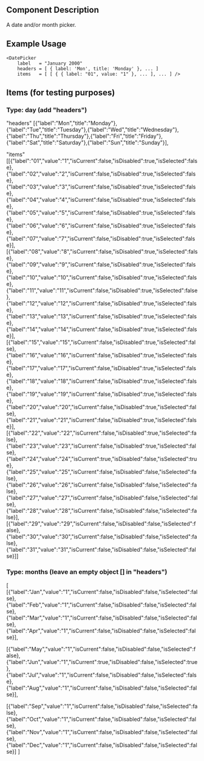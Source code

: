 ## Component Description

A date and/or month picker.


## Example Usage

```
<DatePicker
    label   = "January 2000"
    headers = [ { label: 'Mon', title: 'Monday' }, ... ]
    items   = [ [ { { label: "01", value: "1" }, ... ], ... ] />
```

## Items (for testing purposes)

### Type: day (add "headers")

"headers" [{"label":"Mon","title":"Monday"},{"label":"Tue","title":"Tuesday"},{"label":"Wed","title":"Wednesday"},{"label":"Thu","title":"Thursday"},{"label":"Fri","title":"Friday"},{"label":"Sat","title":"Saturday"},{"label":"Sun","title":"Sunday"}],

"items" [[{"label":"01","value":"1","isCurrent":false,"isDisabled":true,"isSelected":false},{"label":"02","value":"2","isCurrent":false,"isDisabled":true,"isSelected":false},{"label":"03","value":"3","isCurrent":false,"isDisabled":true,"isSelected":false},{"label":"04","value":"4","isCurrent":false,"isDisabled":true,"isSelected":false},{"label":"05","value":"5","isCurrent":false,"isDisabled":true,"isSelected":false},{"label":"06","value":"6","isCurrent":false,"isDisabled":true,"isSelected":false},{"label":"07","value":"7","isCurrent":false,"isDisabled":true,"isSelected":false}],[{"label":"08","value":"8","isCurrent":false,"isDisabled":true,"isSelected":false},{"label":"09","value":"9","isCurrent":false,"isDisabled":true,"isSelected":false},{"label":"10","value":"10","isCurrent":false,"isDisabled":true,"isSelected":false},{"label":"11","value":"11","isCurrent":false,"isDisabled":true,"isSelected":false},{"label":"12","value":"12","isCurrent":false,"isDisabled":true,"isSelected":false},{"label":"13","value":"13","isCurrent":false,"isDisabled":true,"isSelected":false},{"label":"14","value":"14","isCurrent":false,"isDisabled":true,"isSelected":false}],[{"label":"15","value":"15","isCurrent":false,"isDisabled":true,"isSelected":false},{"label":"16","value":"16","isCurrent":false,"isDisabled":true,"isSelected":false},{"label":"17","value":"17","isCurrent":false,"isDisabled":true,"isSelected":false},{"label":"18","value":"18","isCurrent":false,"isDisabled":true,"isSelected":false},{"label":"19","value":"19","isCurrent":false,"isDisabled":true,"isSelected":false},{"label":"20","value":"20","isCurrent":false,"isDisabled":true,"isSelected":false},{"label":"21","value":"21","isCurrent":false,"isDisabled":true,"isSelected":false}],[{"label":"22","value":"22","isCurrent":false,"isDisabled":true,"isSelected":false},{"label":"23","value":"23","isCurrent":false,"isDisabled":true,"isSelected":false},{"label":"24","value":"24","isCurrent":true,"isDisabled":false,"isSelected":true},{"label":"25","value":"25","isCurrent":false,"isDisabled":false,"isSelected":false},{"label":"26","value":"26","isCurrent":false,"isDisabled":false,"isSelected":false},{"label":"27","value":"27","isCurrent":false,"isDisabled":false,"isSelected":false},{"label":"28","value":"28","isCurrent":false,"isDisabled":false,"isSelected":false}],[{"label":"29","value":"29","isCurrent":false,"isDisabled":false,"isSelected":false},{"label":"30","value":"30","isCurrent":false,"isDisabled":false,"isSelected":false},{"label":"31","value":"31","isCurrent":false,"isDisabled":false,"isSelected":false}]]

### Type: months (leave an empty object [] in "headers")

[
[{"label":"Jan","value":"1","isCurrent":false,"isDisabled":false,"isSelected":false},
{"label":"Feb","value":"1","isCurrent":false,"isDisabled":false,"isSelected":false},
{"label":"Mar","value":"1","isCurrent":false,"isDisabled":false,"isSelected":false},
{"label":"Apr","value":"1","isCurrent":false,"isDisabled":false,"isSelected":false}],

[{"label":"May","value":"1","isCurrent":false,"isDisabled":false,"isSelected":false},
{"label":"Jun","value":"1","isCurrent":true,"isDisabled":false,"isSelected":true},
{"label":"Jul","value":"1","isCurrent":false,"isDisabled":false,"isSelected":false},
{"label":"Aug","value":"1","isCurrent":false,"isDisabled":false,"isSelected":false}],

[{"label":"Sep","value":"1","isCurrent":false,"isDisabled":false,"isSelected":false},
{"label":"Oct","value":"1","isCurrent":false,"isDisabled":false,"isSelected":false},
{"label":"Nov","value":"1","isCurrent":false,"isDisabled":false,"isSelected":false},
{"label":"Dec","value":"1","isCurrent":false,"isDisabled":false,"isSelected":false}]
]
